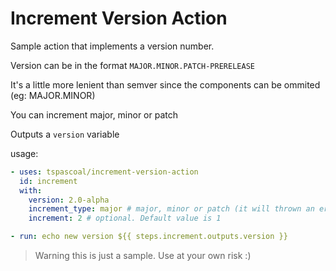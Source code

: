 # Increment Version Action

Sample action that implements a version number.

Version can be in the format `MAJOR.MINOR.PATCH-PRERELEASE`

It's a little more lenient than semver since the components can be ommited (eg: MAJOR.MINOR)

You can increment major, minor or patch

Outputs a `version` variable

usage:

```yaml
- uses: tspascoal/increment-version-action
  id: increment
  with:
    version: 2.0-alpha
    increment_type: major # major, minor or patch (it will thrown an error if the component type isn't present)
    increment: 2 # optional. Default value is 1

- run: echo new version ${{ steps.increment.outputs.version }}
```



> Warning this is just a sample. Use at your own risk :)